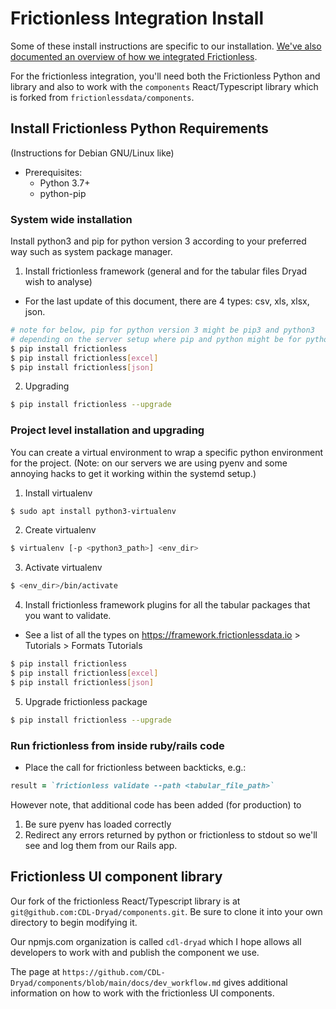 # Frictionless Integration Install

Some of these install instructions are specific to our installation.
[We've also documented an overview of how we integrated Frictionless](./implementation_overview.md).

For the frictionless integration, you'll need both the Frictionless
Python and library and also to work with the `components` React/Typescript
library which is forked from `frictionlessdata/components`.

## Install Frictionless Python Requirements
(Instructions for Debian GNU/Linux like)

- Prerequisites:
  - Python 3.7+
  - python-pip
    
### System wide installation
Install python3 and pip for python version 3 according to your preferred way such as system package manager.
1. Install frictionless framework (general and for the tabular files Dryad wish to analyse)
- For the last update of this document, there are 4 types: csv, xls, xlsx, json.
```bash
# note for below, pip for python version 3 might be pip3 and python3
# depending on the server setup where pip and python might be for python2 instead
$ pip install frictionless
$ pip install frictionless[excel]
$ pip install frictionless[json]
```
2. Upgrading
```bash
$ pip install frictionless --upgrade
```

### Project level installation and upgrading
You can create a virtual environment to wrap a specific python environment for the project.
(Note: on our servers we are using pyenv and some annoying hacks to get it working
within the systemd setup.)

1. Install virtualenv
```bash
$ sudo apt install python3-virtualenv 
```
2. Create virtualenv
```bash
$ virtualenv [-p <python3_path>] <env_dir>
```

3. Activate virtualenv
```bash
$ <env_dir>/bin/activate
```

4. Install frictionless framework plugins for all the tabular packages that you want to validate.
- See a list of all the types on https://framework.frictionlessdata.io > Tutorials > Formats Tutorials
```bash
$ pip install frictionless
$ pip install frictionless[excel]
$ pip install frictionless[json]
```

5. Upgrade frictionless package
```bash
$ pip install frictionless --upgrade
```

### Run frictionless from inside ruby/rails code
- Place the call for frictionless between backticks, e.g.:
```ruby
result = `frictionless validate --path <tabular_file_path>`
```
However note, that additional code has been added (for production) to
1. Be sure pyenv has loaded correctly
2. Redirect any errors returned by python or frictionless to stdout so
we'll see and log them from our Rails app.
   
## Frictionless UI component library

Our fork of the frictionless React/Typescript library is at
`git@github.com:CDL-Dryad/components.git`.  Be sure to clone it into
your own directory to begin modifying it.

Our npmjs.com organization is called `cdl-dryad` which I hope allows all
developers to work with and publish the component we use.

The page at `https://github.com/CDL-Dryad/components/blob/main/docs/dev_workflow.md` gives
additional information on how to work with the frictionless UI components.



